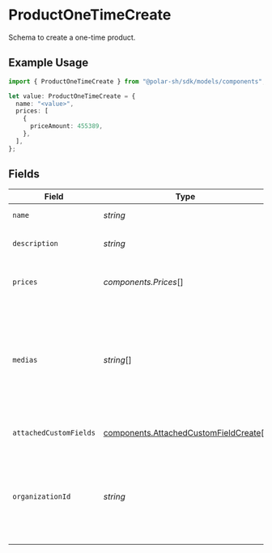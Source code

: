 # ProductOneTimeCreate

Schema to create a one-time product.

## Example Usage

```typescript
import { ProductOneTimeCreate } from "@polar-sh/sdk/models/components";

let value: ProductOneTimeCreate = {
  name: "<value>",
  prices: [
    {
      priceAmount: 455389,
    },
  ],
};
```

## Fields

| Field                                                                                                                       | Type                                                                                                                        | Required                                                                                                                    | Description                                                                                                                 |
| --------------------------------------------------------------------------------------------------------------------------- | --------------------------------------------------------------------------------------------------------------------------- | --------------------------------------------------------------------------------------------------------------------------- | --------------------------------------------------------------------------------------------------------------------------- |
| `name`                                                                                                                      | *string*                                                                                                                    | :heavy_check_mark:                                                                                                          | The name of the product.                                                                                                    |
| `description`                                                                                                               | *string*                                                                                                                    | :heavy_minus_sign:                                                                                                          | The description of the product.                                                                                             |
| `prices`                                                                                                                    | *components.Prices*[]                                                                                                       | :heavy_check_mark:                                                                                                          | List of available prices for this product.                                                                                  |
| `medias`                                                                                                                    | *string*[]                                                                                                                  | :heavy_minus_sign:                                                                                                          | List of file IDs. Each one must be on the same organization as the product, of type `product_media` and correctly uploaded. |
| `attachedCustomFields`                                                                                                      | [components.AttachedCustomFieldCreate](../../models/components/attachedcustomfieldcreate.md)[]                              | :heavy_minus_sign:                                                                                                          | List of custom fields to attach.                                                                                            |
| `organizationId`                                                                                                            | *string*                                                                                                                    | :heavy_minus_sign:                                                                                                          | The ID of the organization owning the product. **Required unless you use an organization token.**                           |